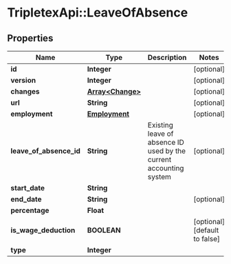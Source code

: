 # TripletexApi::LeaveOfAbsence

## Properties
Name | Type | Description | Notes
------------ | ------------- | ------------- | -------------
**id** | **Integer** |  | [optional] 
**version** | **Integer** |  | [optional] 
**changes** | [**Array&lt;Change&gt;**](Change.md) |  | [optional] 
**url** | **String** |  | [optional] 
**employment** | [**Employment**](Employment.md) |  | [optional] 
**leave_of_absence_id** | **String** | Existing leave of absence ID used by the current accounting system | [optional] 
**start_date** | **String** |  | 
**end_date** | **String** |  | [optional] 
**percentage** | **Float** |  | 
**is_wage_deduction** | **BOOLEAN** |  | [optional] [default to false]
**type** | **Integer** |  | 


